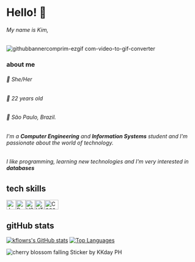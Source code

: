 
# Hello! 🌸

###### My name is Kim, 

![githubbannercomprim-ezgif com-video-to-gif-converter](https://github.com/user-attachments/assets/7b0f7c80-1802-4329-9569-0ea5203ed23e)

### about me
###### 🌸 She/Her

###### 🌸 22 years old

###### 🌸 São Paulo, Brazil.

###### I'm a **Computer Engineering** and **Information Systems** student and I'm passionate about the world of technology.
###### I like programming, learning new technologies and I'm very interested in **databases**

## tech skills

<p align="left">
<a href="https://developer.mozilla.org/en-US/docs/Web/JavaScript" target="_blank" rel="noreferrer"><img src="https://raw.githubusercontent.com/danielcranney/readme-generator/main/public/icons/skills/javascript-colored.svg" width="25" height="25" alt="JavaScript" title="JavaScript"/></a><a href="https://www.python.org/" target="_blank" rel="noreferrer"><img src="https://raw.githubusercontent.com/danielcranney/readme-generator/main/public/icons/skills/python-colored.svg" width="25" height="25" alt="Python" title="Python"/></a><a href="https://code.visualstudio.com/" target="_blank" rel="noreferrer"><img src="https://raw.githubusercontent.com/danielcranney/readme-generator/main/public/icons/skills/visualstudiocode-colored.svg" width="25" height="25" alt="VS Code" title="VS Code"/></a><a href="https://developer.mozilla.org/en-US/docs/Glossary/HTML5" target="_blank" rel="noreferrer"><img src="https://raw.githubusercontent.com/danielcranney/readme-generator/main/public/icons/skills/html5-colored.svg" width="25" height="25" alt="HTML5" title="HTML5"/></a><a href="https://www.w3.org/TR/CSS/#css" target="_blank" rel="noreferrer"><img src="https://raw.githubusercontent.com/danielcranney/readme-generator/main/public/icons/skills/css3-colored.svg" width="36" height="25" alt="CSS3" title="CSS3"/></a>
                    </p>        
                    
## gitHub stats


<a href="http://www.github.com/kflowrs"><img src="https://github-readme-stats.vercel.app/api?username=kflowrs&show_icons=true&hide=&count_private=true&title_color=84cc16&text_color=ec4899&icon_color=84cc16&bg_color=ffffff&hide_border=true&show_icons=true" alt="kflowrs's GitHub stats" /></a>
<a href="https://github.com/kflowrs" align="left"><img src="https://github-readme-stats.vercel.app/api/top-langs/?username=kflowrs&langs_count=10&title_color=84cc16&text_color=ec4899&icon_color=84cc16&bg_color=ffffff&hide_border=true&locale=en&custom_title=Top%20%Languages" alt="Top Languages" /></a>


![cherry blossom falling Sticker by KKday PH](https://github.com/user-attachments/assets/29031b02-9473-4a64-9019-98d71665cd2c) 

